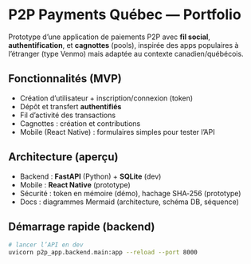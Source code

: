 # P2P Payments Québec — Portfolio

Prototype d’une application de paiements P2P avec **fil social**, **authentification**, et **cagnottes** (pools), inspirée des apps populaires à l’étranger (type Venmo) mais adaptée au contexte canadien/québécois.

## Fonctionnalités (MVP)

- Création d’utilisateur + inscription/connexion (token)
- Dépôt et transfert **authentifiés**
- Fil d’activité des transactions
- Cagnottes : création et contributions
- Mobile (React Native) : formulaires simples pour tester l’API

## Architecture (aperçu)

- Backend : **FastAPI** (Python) + **SQLite** (dev)
- Mobile : **React Native** (prototype)
- Sécurité : token en mémoire (démo), hachage SHA‑256 (prototype)
- Docs : diagrammes Mermaid (architecture, schéma DB, séquence)

## Démarrage rapide (backend)

```bash
# lancer l’API en dev
uvicorn p2p_app.backend.main:app --reload --port 8000
```

